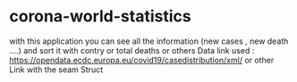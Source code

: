 # corona-world-statistics
with this application you can see all the information (new cases , new death ....) and sort it with contry or total deaths or others 
Data link used : https://opendata.ecdc.europa.eu/covid19/casedistribution/xml/ 
or other Link with the seam Struct

